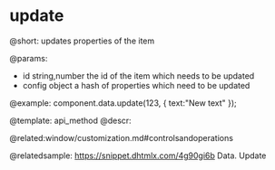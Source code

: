 update
========

@short: updates properties of the item
	

@params:

- id			string,number		the id of the item which needs to be updated
- config		object				a hash of properties which need to be updated


@example:
component.data.update(123, { text:"New text" });

@template:	api_method
@descr:

@related:window/customization.md#controlsandoperations

@relatedsample: https://snippet.dhtmlx.com/4g90gi6b	Data. Update